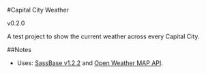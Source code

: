 #Capital City Weather

v0.2.0

A test project to show the current weather across every Capital City.

##Notes

- Uses: [SassBase v1.2.2](https://github.com/edsloan/sassbase) and [Open Weather MAP API](http://www.openweathermap.org).